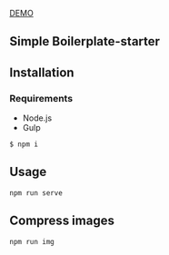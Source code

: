 [DEMO](https://yanagushlevskaya.github.io/device/dist/)

## Simple Boilerplate-starter
## Installation
### Requirements
- Node.js
- Gulp

`$ npm i`

## Usage
```
npm run serve
```

## Compress images
```
npm run img
```
